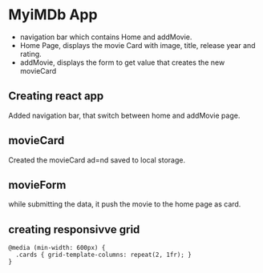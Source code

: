 # MyiMDb App

- navigation bar which contains Home and addMovie.
- Home Page, displays the movie Card with image, title, release year and rating.
- addMovie, displays the form to get value that creates the new movieCard

## Creating react app

Added navigation bar, that switch between home and addMovie page.

## movieCard

Created the movieCard ad=nd saved to local storage.

## movieForm

while submitting the data, it push the movie to the home page as card.

## creating responsivve grid

```
@media (min-width: 600px) {
  .cards { grid-template-columns: repeat(2, 1fr); }
}
```
